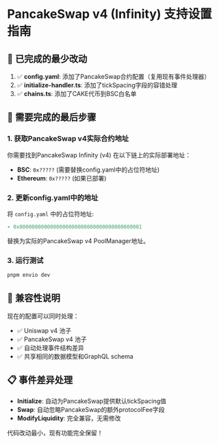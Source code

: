 # PancakeSwap v4 (Infinity) 支持设置指南

## 🎯 已完成的最少改动

1. ✅ **config.yaml**: 添加了PancakeSwap合约配置（复用现有事件处理器）
2. ✅ **initialize-handler.ts**: 添加了tickSpacing字段的容错处理  
3. ✅ **chains.ts**: 添加了CAKE代币到BSC白名单

## 🔧 需要完成的最后步骤

### 1. 获取PancakeSwap v4实际合约地址

你需要找到PancakeSwap Infinity (v4) 在以下链上的实际部署地址：

- **BSC**: `0x?????` (需要替换config.yaml中的占位符地址)
- **Ethereum**: `0x?????` (如果已部署)

### 2. 更新config.yaml中的地址

将 `config.yaml` 中的占位符地址:
```yaml
- 0x0000000000000000000000000000000000000001
```

替换为实际的PancakeSwap v4 PoolManager地址。

### 3. 运行测试

```bash
pnpm envio dev
```

## 🎉 兼容性说明

现在的配置可以同时处理：
- ✅ Uniswap v4 池子
- ✅ PancakeSwap v4 池子  
- ✅ 自动处理事件结构差异
- ✅ 共享相同的数据模型和GraphQL schema

## 📋 事件差异处理

- **Initialize**: 自动为PancakeSwap提供默认tickSpacing值
- **Swap**: 自动忽略PancakeSwap的额外protocolFee字段
- **ModifyLiquidity**: 完全兼容，无需修改

代码改动最小，现有功能完全保留！ 